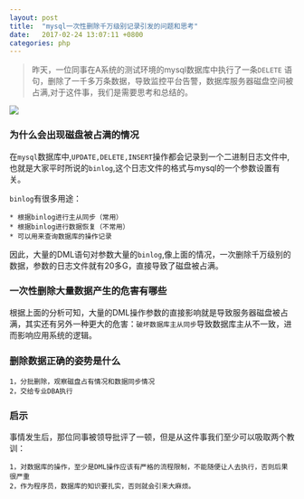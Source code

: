 ```yaml
---
layout: post
title:  "mysql一次性删除千万级别记录引发的问题和思考"
date:	2017-02-24 13:07:11 +0800
categories: php
---
```



> 昨天，一位同事在A系统的测试环境的mysql数据库中执行了一条`DELETE` 语句，删除了一千多万条数据，导致监控平台告警，数据库服务器磁盘空间被占满,对于这件事，我们是需要思考和总结的。

 ![](/content/image/mysqlDelete.PNG)

### 为什么会出现磁盘被占满的情况
	
 在`mysql`数据库中,`UPDATE,DELETE,INSERT`操作都会记录到一个二进制日志文件中,也就是大家平时所说的`binlog`,这个日志文件的格式与mysql的一个参数设置有关。

 `binlog`有很多用途：

	* 根据binlog进行主从同步（常用）
	* 根据binlog进行数据恢复（不常用）
	* 可以用来查询数据库的操作记录

 因此，大量的DML语句对参数大量的`binlog`,像上面的情况，一次删除千万级别的数据，参数的日志文件就有20多G，直接导致了磁盘被占满。
 
### 一次性删除大量数据产生的危害有哪些

 根据上面的分析可知，大量的DML操作参数的直接影响就是导致服务器磁盘被占满，其实还有另外一种更大的危害：`破坏数据库主从同步`导致数据库主从不一致，进而影响应用系统的逻辑。

### 删除数据正确的姿势是什么

	1，分批删除，观察磁盘占有情况和数据同步情况
	2，交给专业DBA执行

### 启示

 事情发生后，那位同事被领导批评了一顿，但是从这件事我们至少可以吸取两个教训：
	
	1，对数据库的操作，至少是DML操作应该有严格的流程限制，不能随便让人去执行，否则后果很严重
	2，作为程序员，数据库的知识要扎实，否则就会引来大麻烦。
